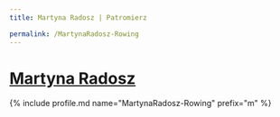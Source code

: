 ```yaml
---
title: Martyna Radosz | Patromierz

permalink: /MartynaRadosz-Rowing
---
```


# [Martyna Radosz](https://patronite.pl/MartynaRadosz-Rowing)

{% include profile.md name="MartynaRadosz-Rowing" prefix="m" %}
